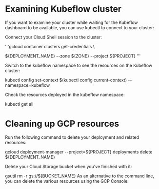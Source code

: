 

# Examining Kubeflow cluster

If you want to examine your cluster while waiting for the Kubeflow dashboard to be available, you can use kubectl to connect to your cluster:

Connect your Cloud Shell session to the cluster:

'''gcloud container clusters get-credentials \\

  ${DEPLOYMENT_NAME} --zone ${ZONE} --project ${PROJECT}
'''

Switch to the kubeflow namespace to see the resources on the Kubeflow cluster:


kubectl config set-context $(kubectl config current-context) --namespace=kubeflow


Check the resources deployed in the kubeflow namespace:


kubectl get all


# Cleaning up GCP resources

Run the following command to delete your deployment and related resources:

gcloud deployment-manager --project=${PROJECT} deployments delete ${DEPLOYMENT_NAME}

Delete your Cloud Storage bucket when you’ve finished with it:

gsutil rm -r gs://${BUCKET_NAME}
As an alternative to the command line, you can delete the various resources using the GCP Console.
